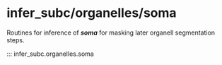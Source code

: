 # infer_subc/organelles/soma

Routines for inference of ***soma*** for masking later organell segmentation steps.
  
::: infer_subc.organelles.soma